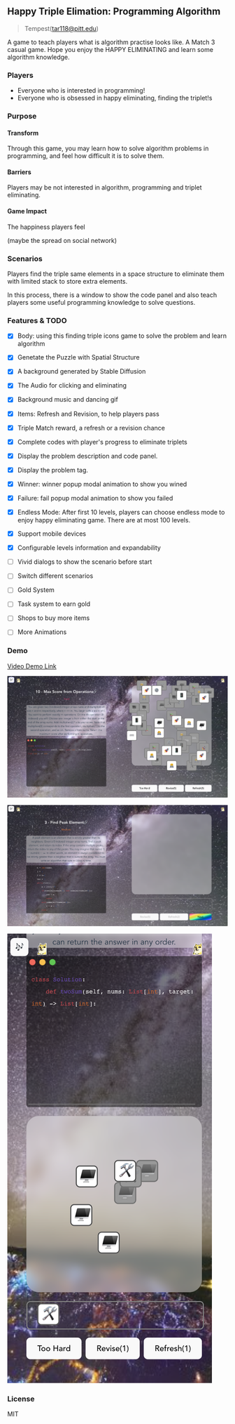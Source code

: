 ## Happy Triple Elimation: Programming Algorithm
> Tempest(tar118@pitt.edu)

A game to teach players what is algorithm practise looks like.
A Match 3 casual game.
Hope you enjoy the HAPPY ELIMINATING and learn some algorithm knowledge.

### Players

-   Everyone who is interested in programming!
-   Everyone who is obsessed in happy eliminating, finding the triplet!s

### Purpose

#### Transform

Through this game, you may learn how to solve algorithm problems in programming, and feel how difficult it is to solve them.

#### Barriers

Players may be not interested in algorithm, programming and triplet eliminating.

#### Game Impact

The happiness players feel

(maybe the spread on social network) 


### Scenarios

Players find the triple same elements in a space structure to eliminate them with limited stack to store extra elements.

In this process, there is a window to show the code panel and also teach players some useful programming knowledge to solve questions.

### Features & TODO
- [x] Body: using this finding triple icons game to solve the problem and learn algorithm
- [x] Genetate the Puzzle with Spatial Structure
- [x] A background generated by Stable Diffusion
- [x] The Audio for clicking and eliminating
- [x] Background music and dancing gif
- [x] Items: Refresh and Revision, to help players pass
- [x] Triple Match reward, a refresh or a revision chance
- [x] Complete codes with player's progress to eliminate triplets
- [x] Display the problem description and code panel.
- [x] Display the problem tag. 
- [x] Winner: winner popup modal animation to show you wined
- [x] Failure: fail popup modal animation to show you failed
- [x] Endless Mode: After first 10 levels, players can choose endless mode to enjoy happy eliminating game. There are at most 100 levels.
- [x] Support mobile devices
- [x] Configurable levels information and expandability 
- [ ] Vivid dialogs to show the scenario before start
- [ ] Switch different scenarios
- [ ] Gold System
- [ ] Task system to earn gold
- [ ] Shops to buy more items
- [ ] More Animations


### Demo

[Video Demo Link](https://drive.google.com/file/d/1MHUcxK6A5LOsq9obJqb8Fv3CSnoNsoR6/view?usp=sharing)

![demo1](./public/demo1.png)

![demo2](./public/demo2.png)

![demo3](./public/demo3.png)



### License

MIT

